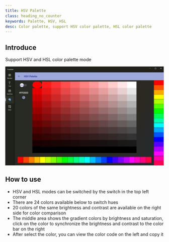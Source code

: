 ```yaml
---
title: HSV Palette
class: heading_no_counter
keywords: Palette, HSV, HSL
desc: Color palette, support HSV color palette, HSL color palette
---
```


## Introduce

Support HSV and HSL color palette mode

![](../../assets/images/ToolsSet/TSMHSVPalette.png)

## How to use

* HSV and HSL modes can be switched by the switch in the top left corner
* There are 24 colors available below to switch hues
* 20 colors of the same brightness and contrast are available on the right side for color comparison
* The middle area shows the gradient colors by brightness and saturation, click on the color to synchronize the brightness and contrast to the color bar on the right
* After select the color, you can view the color code on the left and copy it
  
